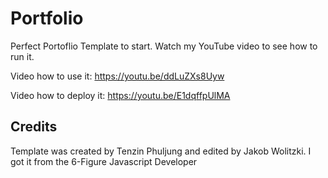 # Portfolio 
Perfect Portoflio Template to start.
Watch my YouTube video to see how to run it.

Video how to use it:
https://youtu.be/ddLuZXs8Uyw

Video how to deploy it:
https://youtu.be/E1dqffpUlMA
## Credits
Template was created by Tenzin Phuljung and edited by Jakob Wolitzki.
I got it from the 6-Figure Javascript Developer
